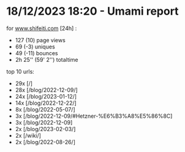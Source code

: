 # 18/12/2023 18:20 - Umami report
for www.shifeiti.com [24h] :

 - 127 (10) page views
 - 69 (-3) uniques
 - 49 (-11) bounces
 - 2h 25'' (59' 2'') totaltime


top 10 urls:
 - 29x [/]
 - 28x [/blog/2022-12-09/]
 - 24x [/blog/2023-01-12/]
 - 14x [/blog/2022-12-22/]
 - 8x [/blog/2022-05-07/]
 - 3x [/blog/2022-12-09/#Hetzner-%E6%B3%A8%E5%86%8C]
 - 3x [/blog/2022-12-09]
 - 2x [/blog/2023-02-03/]
 - 2x [/wiki/]
 - 2x [/blog/2022-08-26/]


